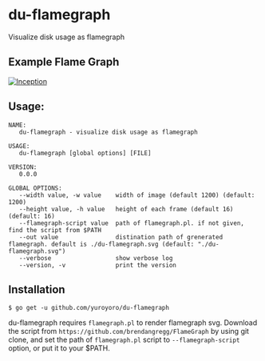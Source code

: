 du-flamegraph
===========================================

Visualize disk usage as flamegraph

Example Flame Graph
------------------------------------------

[![Inception](http://yuroyoro.net/du-flamegraph.svg)](http://yuroyoro.net/du-flamegraph.svg)

Usage:
------------------------------------------

```
NAME:
   du-flamegraph - visualize disk usage as flamegraph

USAGE:
   du-flamegraph [global options] [FILE]

VERSION:
   0.0.0

GLOBAL OPTIONS:
   --width value, -w value    width of image (default 1200) (default: 1200)
   --height value, -h value   height of each frame (default 16) (default: 16)
   --flamegraph-script value  path of flamegraph.pl. if not given, find the script from $PATH
   --out value                distination path of grenerated flamegraph. default is ./du-flamegraph.svg (default: "./du-flamegraph.svg")
   --verbose                  show verbose log
   --version, -v              print the version
```


Installation
------------------------------------------

```
$ go get -u github.com/yuroyoro/du-flamegraph
```

du-flamegraph requires `flamegraph.pl` to render flamegraph svg.
Download the script from `https://github.com/brendangregg/FlameGraph` by using git clone, and set the path of `flamegraph.pl` script to `--flamegraph-script` option, or put it to your $PATH.

